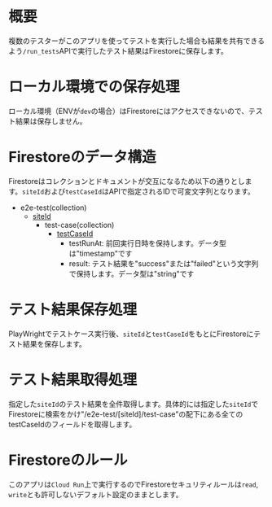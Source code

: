 # 概要
複数のテスターがこのアプリを使ってテストを実行した場合も結果を共有できるよう`/run_tests`APIで実行したテスト結果はFirestoreに保存します。

# ローカル環境での保存処理
ローカル環境（ENVが`dev`の場合）はFirestoreにはアクセスできないので、テスト結果は保存しません。

# Firestoreのデータ構造
Firestoreはコレクションとドキュメントが交互になるため以下の通りとします。`siteId`および`testCaseId`はAPIで指定されるIDで可変文字列となります。

- e2e-test(collection)
  - [siteId](document)
    - test-case(collection)
      - [testCaseId](document)
        - testRunAt: 前回実行日時を保持します。データ型は"timestamp"です
        - result: テスト結果を"success"または"failed"という文字列で保持します。データ型は"string"です

# テスト結果保存処理
PlayWrightでテストケース実行後、`siteId`と`testCaseId`をもとにFirestoreにテスト結果を保存します。

# テスト結果取得処理
指定した`siteId`のテスト結果を全件取得します。具体的には指定した`siteId`でFirestoreに検索をかけ"/e2e-test/[siteId]/test-case"の配下にある全てのtestCaseIdのフィールドを取得します。

# Firestoreのルール
このアプリは`Cloud Run`上で実行するのでFirestoreセキュリティルールは`read`, `write`とも許可しないデフォルト設定のままとします。

